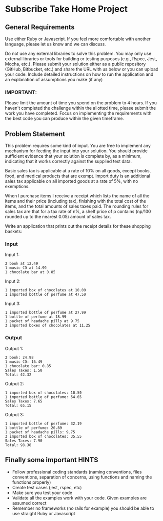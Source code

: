 # Subscribe Take Home Project

## General Requirements

Use either Ruby or Javascript. If you feel more comfortable with another language, please let us know and we can discuss.

Do not use any external libraries to solve this problem. You may only use external libraries or tools for building or testing purposes (e.g., Rspec, Jest, Mocha, etc.). Please submit your solution either as a public repository (GitHub, Bitbucket, etc.) and share the URL with us below or you can upload your code. Include detailed instructions on how to run the application and an explanation of assumptions you make (if any)

### IMPORTANT:

Please limit the amount of time you spend on the problem to 4 hours. If you haven't completed the challenge within the allotted time, please submit the work you have completed. Focus on implementing the requirements with the best code you can produce within the given timeframe.

## Problem Statement

This problem requires some kind of input. You are free to implement any mechanism for feeding the input into your solution. You should provide sufficient evidence that your solution is complete by, as a minimum, indicating that it works correctly against the supplied test data.

Basic sales tax is applicable at a rate of 10% on all goods, except books, food, and medical products that are exempt. Import duty is an additional sales tax applicable on all imported goods at a rate of 5%, with no exemptions.

When I purchase items I receive a receipt which lists the name of all the items and their price (including tax), finishing with the total cost of the items, and the total amounts of sales taxes paid. The rounding rules for sales tax are that for a tax rate of n%, a shelf price of p contains (np/100 rounded up to the nearest 0.05) amount of sales tax.

Write an application that prints out the receipt details for these shopping baskets:

### Input

Input 1:

```
2 book at 12.49
1 music CD at 14.99
1 chocolate bar at 0.85
```

Input 2:

```
1 imported box of chocolates at 10.00
1 imported bottle of perfume at 47.50
```

Input 3:

```
1 imported bottle of perfume at 27.99
1 bottle of perfume at 18.99
1 packet of headache pills at 9.75
3 imported boxes of chocolates at 11.25
```

### Output

Output 1:

```
2 book: 24.98
1 music CD: 16.49
1 chocolate bar: 0.85
Sales Taxes: 1.50
Total: 42.32
```

Output 2:

```
1 imported box of chocolates: 10.50
1 imported bottle of perfume: 54.65
Sales Taxes: 7.65
Total: 65.15
```

Output 3:

```
1 imported bottle of perfume: 32.19
1 bottle of perfume: 20.89
1 packet of headache pills: 9.75
3 imported box of chocolates: 35.55
Sales Taxes: 7.90
Total: 98.38
```

## Finally some important HINTS

-   Follow professional coding standards (naming conventions, files conventions, separation of concerns, using functions and naming the functions properly)
-   Create test cases (jest, rspec, etc)
-   Make sure you test your code
-   Validate all the examples work with your code. Given examples are assumed correct
-   Remember no frameworks (no rails for example) you should be able to use straight Ruby or Javascript

